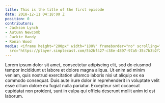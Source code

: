```yaml
---
title: This is the title of the first episode
date: 2018-12-11 04:18:00 Z
position: 0
contributors:
- Jackson Lynch
- Autumn Newcomb
- Jackie Handy
- Ronin Wood
media: <iframe height="200px" width="100%" frameborder="no" scrolling="no" seamless
  src="https://player.simplecast.com/5b2bf427-c38e-4897-97a5-35c7b3b2f2f6?dark=false"></iframe>
---
```


Lorem ipsum dolor sit amet, consectetur adipiscing elit, sed do eiusmod tempor incididunt ut labore et dolore magna aliqua. Ut enim ad minim veniam, quis nostrud exercitation ullamco laboris nisi ut aliquip ex ea commodo consequat. Duis aute irure dolor in reprehenderit in voluptate velit esse cillum dolore eu fugiat nulla pariatur. Excepteur sint occaecat cupidatat non proident, sunt in culpa qui officia deserunt mollit anim id est laborum.